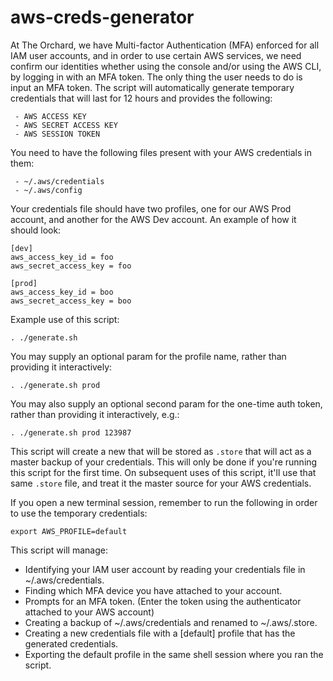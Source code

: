 # aws-creds-generator

At The Orchard, we have Multi-factor Authentication (MFA) enforced for all IAM user accounts, and in order to use certain AWS services, we need confirm our identities whether using the console and/or using the AWS CLI, by logging in with an MFA token. The only thing the user needs to do is input an MFA token. The script will automatically generate temporary credentials that will last for 12 hours and provides the following:
```
 - AWS ACCESS KEY
 - AWS SECRET ACCESS KEY
 - AWS SESSION TOKEN
```

You need to have the following files present with your AWS credentials in them:
```
 - ~/.aws/credentials
 - ~/.aws/config
```

Your credentials file should have two profiles, one for our AWS Prod account, and another for the AWS Dev account. An example of how it should look:
```
[dev]
aws_access_key_id = foo
aws_secret_access_key = foo

[prod]
aws_access_key_id = boo
aws_secret_access_key = boo
```

Example use of this script:
```
. ./generate.sh
```

You may supply an optional param for the profile name, rather than providing it interactively:
```
. ./generate.sh prod
```

You may also supply an optional second param for the one-time auth token, rather than providing it interactively, e.g.:
```
. ./generate.sh prod 123987
```

This script will create a new that will be stored as ```.store``` that will act as a master backup of your credentials. This will only be done if you're running this script for the first time. On subsequent uses of this script, it'll use that same ```.store``` file, and treat it the master source for your AWS credentials.

If you open a new terminal session, remember to run the following in order to use the temporary credentials:
```
export AWS_PROFILE=default
```

This script will manage:
 - Identifying your IAM user account by reading your credentials file in ~/.aws/credentials.
 - Finding which MFA device you have attached to your account.
 - Prompts for an MFA token. (Enter the token using the authenticator attached to your AWS account)
 - Creating a backup of ~/.aws/credentials and renamed to ~/.aws/.store.
 - Creating a new credentials file with a [default] profile that has the generated credentials.
 - Exporting the default profile in the same shell session where you ran the script.
